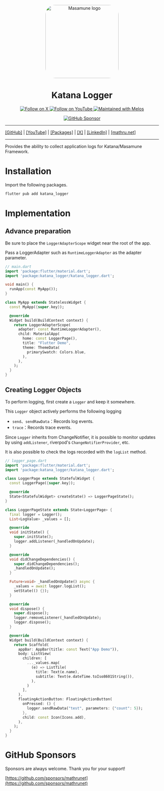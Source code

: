 <p align="center">
  <a href="https://mathru.net">
    <img width="240px" src="https://raw.githubusercontent.com/mathrunet/flutter_masamune/master/.github/images/icon.png" alt="Masamune logo" style="border-radius: 32px"s><br/>
  </a>
  <h1 align="center">Katana Logger</h1>
</p>

<p align="center">
  <a href="https://x.com/mathru">
    <img src="https://img.shields.io/static/v1?label=@mathru&message=Follow&logo=X&color=0F1419&link=https://x.com/mathru" alt="Follow on X" />
  </a>
  <a href="https://www.youtube.com/c/mathrunetchannel">
    <img src="https://img.shields.io/static/v1?label=YouTube&message=Follow&logo=YouTube&color=FF0000&link=https://www.youtube.com/c/mathrunetchannel" alt="Follow on YouTube" />
  </a>
  <a href="https://github.com/invertase/melos">
    <img src="https://img.shields.io/static/v1?label=maintained%20with&message=melos&color=FF1493&link=https://github.com/invertase/melos" alt="Maintained with Melos" />
  </a>
</p>

<p align="center">
  <a href="https://github.com/sponsors/mathrunet"><img src="https://img.shields.io/static/v1?label=Sponsor&message=%E2%9D%A4&logo=GitHub&color=ff69b4&link=https://github.com/sponsors/mathrunet" alt="GitHub Sponsor" /></a>
</p>

---

[[GitHub]](https://github.com/mathrunet) | [[YouTube]](https://www.youtube.com/c/mathrunetchannel) | [[Packages]](https://pub.dev/publishers/mathru.net/packages) | [[X]](https://x.com/mathru) | [[LinkedIn]](https://www.linkedin.com/in/mathrunet/) | [[mathru.net]](https://mathru.net)

---

Provides the ability to collect application logs for Katana/Masamune Framework.

# Installation

Import the following packages.

```dart
flutter pub add katana_logger
```

# Implementation

## Advance preparation

Be sure to place the `LoggerAdapterScope` widget near the root of the app.

Pass a LoggerAdapter such as `RuntimeLoggerAdapter` as the adapter parameter.

```dart
// main.dart
import 'package:flutter/material.dart';
import 'package:katana_logger/katana_logger.dart';

void main() {
  runApp(const MyApp());
}

class MyApp extends StatelessWidget {
  const MyApp({super.key});

  @override
  Widget build(BuildContext context) {
    return LoggerAdapterScope(
      adapter: const RuntimeLoggerAdapter(),
      child: MaterialApp(
        home: const LoggerPage(),
        title: "Flutter Demo",
        theme: ThemeData(
          primarySwatch: Colors.blue,
        ),
      ),
    );
  }
}
```

## Creating Logger Objects

To perform logging, first create a `Logger` and keep it somewhere.

This `Logger` object actively performs the following logging

- `send`、`sendRawData`：Records log events.
- `trace`：Records trace events.

Since `Logger` inherits from ChangeNotifier, it is possible to monitor updates by using `addListener`, riverpod's `ChangeNotifierProvider`, etc.

It is also possible to check the logs recorded with the `logList` method.

```dart
// logger_page.dart
import 'package:flutter/material.dart';
import 'package:katana_logger/katana_logger.dart';

class LoggerPage extends StatefulWidget {
  const LoggerPage({super.key});

  @override
  State<StatefulWidget> createState() => LoggerPageState();
}

class LoggerPageState extends State<LoggerPage> {
  final logger = Logger();
  List<LogValue> _values = [];

  @override
  void initState() {
    super.initState();
    logger.addListener(_handledOnUpdate);
  }

  @override
  void didChangeDependencies() {
    super.didChangeDependencies();
    _handledOnUpdate();
  }

  Future<void> _handledOnUpdate() async {
    _values = await logger.logList();
    setState(() {});
  }

  @override
  void dispose() {
    super.dispose();
    logger.removeListener(_handledOnUpdate);
    logger.dispose();
  }

  @override
  Widget build(BuildContext context) {
    return Scaffold(
      appBar: AppBar(title: const Text("App Demo")),
      body: ListView(
        children: [
          ..._values.map(
            (e) => ListTile(
              title: Text(e.name),
              subtitle: Text(e.dateTime.toIso8601String()),
            ),
          )
        ],
      ),
      floatingActionButton: FloatingActionButton(
        onPressed: () {
          logger.sendRawData("test", parameters: {"count": 5});
        },
        child: const Icon(Icons.add),
      ),
    );
  }
}
```

# GitHub Sponsors

Sponsors are always welcome. Thank you for your support!

[https://github.com/sponsors/mathrunet](https://github.com/sponsors/mathrunet)